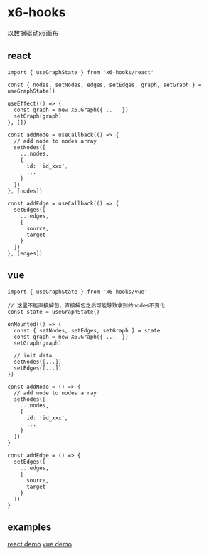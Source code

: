 # x6-hooks

以数据驱动x6画布

## react

```
import { useGraphState } from 'x6-hooks/react'

const { nodes, setNodes, edges, setEdges, graph, setGraph } = useGraphState()

useEffect(() => {
  const graph = new X6.Graph({ ...  })
  setGraph(graph)
}, [])

const addNode = useCallback(() => {
  // add node to nodes array
  setNodes([
    ...nodes,
    {
      id: 'id_xxx',
      ...
    }
  ])
}, [nodes])

const addEdge = useCallback(() => {
  setEdges([
    ...edges,
    {
      source,
      target
    }
  ])
}, [edges])

```

## vue

```
import { useGraphState } from 'x6-hooks/vue'

// 这里不能直接解包，直接解包之后可能导致拿到的nodes不变化
const state = useGraphState()

onMounted(() => {
  const { setNodes, setEdges, setGraph } = state
  const graph = new X6.Graph({ ...  })
  setGraph(graph)

  // init data
  setNodes([...])
  setEdges([...])
})

const addNode = () => {
  // add node to nodes array
  setNodes([
    ...nodes,
    {
      id: 'id_xxx',
      ...
    }
  ])
}

const addEdge = () => {
  setEdges([
    ...edges,
    {
      source,
      target
    }
  ])
}

```

## examples

[react demo](https://codesandbox.io/s/antv-x6-react-graph-demo-6ere13)
[vue demo](https://codesandbox.io/s/x6-hooks-vue-demo-j19slj)


